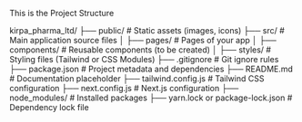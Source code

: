 
This is the Project Structure

kirpa_pharma_ltd/
├── public/           # Static assets (images, icons)
├── src/              # Main application source files
│   ├── pages/        # Pages of your app
│   ├── components/   # Reusable components (to be created)
│   ├── styles/       # Styling files (Tailwind or CSS Modules)
├── .gitignore        # Git ignore rules
├── package.json      # Project metadata and dependencies
├── README.md         # Documentation placeholder
├── tailwind.config.js # Tailwind CSS configuration
├── next.config.js    # Next.js configuration
├── node_modules/     # Installed packages
├── yarn.lock or package-lock.json # Dependency lock file
